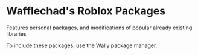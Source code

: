 # Wafflechad's Roblox Packages
Features personal packages, and modifications of popular already existing libraries

To include these packages, use the Wally package manager.
